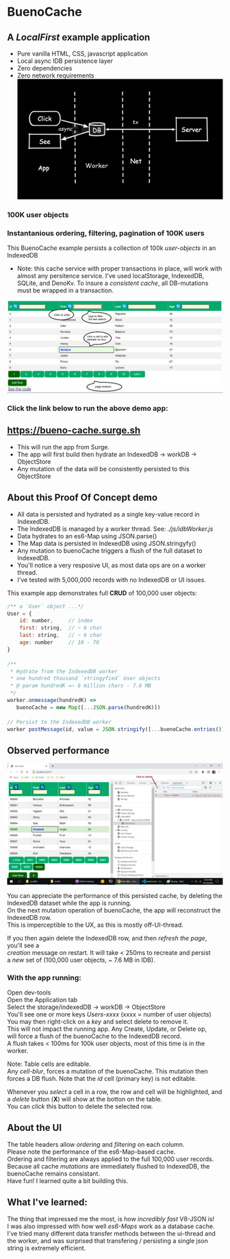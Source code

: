 # BuenoCache
## A _LocalFirst_ example application
  - Pure vanilla HTML, CSS, javascript application
  - Local async IDB persistence layer
  - Zero dependencies
  - Zero network requirements
![alt text](LocalFirst.png)


### 100K user objects

### Instantanious ordering, filtering, pagination of 100K users

This BuenoCache example persists a collection of 100k _user-objects_ in an IndexedDB    
  - Note: this cache service with proper transactions in place, will work with almost any persitence service.  I've used localStorage, IndexedDB, SQLite, and DenoKv.  To insure a _consistent cache_, all DB-mutations must be wrapped in a transaction. 

![alt text](table.png)

### Click the link below to run the above demo app:   

## https://bueno-cache.surge.sh    

  - This will run the app from Surge.    
  - The app will first build then hydrate an IndexedDB -> workDB -> ObjectStore    
  - Any mutation of the data will be consistently persisted to this ObjectStore


## About this Proof Of Concept demo

 - All data is persisted and hydrated as a single key-value record in IndexedDB.    
 - The IndexedDB is managed by a worker thread. See: _./js/idbWorker.js_    
 - Data hydrates to an es6-Map using JSON.parse()    
 - The Map data is persisted in IndexedDB using JSON.stringyfy()    
 - Any mutation to buenoCache triggers a flush of the full dataset to IndexedDB.    
 - You'll notice a very resposive UI, as most data ops are on a worker thread.    
 - I've tested with 5,000,000 records with no IndexedDB or UI issues.    

This example app demonstrates full **CRUD** of 100,000 user objects:
```js
/** a `User` object ...*/
User = {
    id: number,     // index
    first: string,  // ~ 6 char 
    last: string,   // ~ 6 char 
    age: number     // 10 - 70
} 

/**
 * Hydrate from the IndexedDB worker 
 * one hundred thousand `stringyfied` User objects
 * @ param hundredK =~ 6 million chars - 7.6 MB
 */
worker.onmessage(hundredK) =>
   buenoCache = new Map([...JSON.parse(hundredK)])

// Persist to the IndexedDB worker
worker postMessage(id, value = JSON.stringify([...buenoCache.entries()]))
```

## Observed performance

 ![alt text](buenoCache.png)

You can appreciate the performance of this persisted cache, by deleting the IndexedDB dataset while the app is running.    
On the next mutation operation of buenoCache, the app will reconstruct the IndexedDB row.   
This is imperceptible to the UX, as this is mostly off-UI-thread.   
    
If you then again delete the IndexedDB row, and then _refresh the page_, you'll see a     
_creation_ message on restart. It will take < 250ms to recreate and persist    
a _new_ set of (100,000 user objects, ~ 7.6 MB in IDB).    
  
### With the app running:     
   Open dev-tools        
   Open the Application tab    
   Select the storage/indexedDB -> workDB -> ObjectStore    
   You'll see one or more keys _Users-xxxx_ (xxxx = number of  user objects)    
   You may then right-click on a _key_ and select delete to remove it.    
   This will not impact the running app.  Any Create, Update, or Delete op,    
   will force a flush of the buenoCache to the IndexedDB record.    
   A flush takes < 100ms for 100k user objects, most of this time is in the worker.   
   
   Note: Table cells are editable.     
   Any _cell-blur_, forces a mutation of the buenoCache.  This mutation then forces a DB flush. Note that the _id_ cell (primary key) is not editable.

   Whenever you _select_ a cell in a row, the row and cell will be highlighted, and a _delete_ button (**X**) will show at the botton on the table.    
   You can _click_ this button to delete the selected row.   
 
 
   ## About the UI
   The table headers allow _ordering_ and _filtering_ on each column.    
   Please note the performance of the es6-Map-based cache.     
   Ordering and filtering are always applied to the full 100,000 user records.   
   Because all cache _mutations_ are immediately flushed to IndexedDB, the buenoCache remains consistant.      
   Have fun! I learned quite a bit building this.   
   
   ## What I've learned:
   The thing that impressed me the most, is how _incredibly fast_ V8-JSON is!    
   I was also impressed with how well _es6-Maps_ work as a database cache.    
   I've tried many different data transfer methods between the ui-thread and the worker, and was surprised that transfering / persisting a single json string is extremely efficient.
